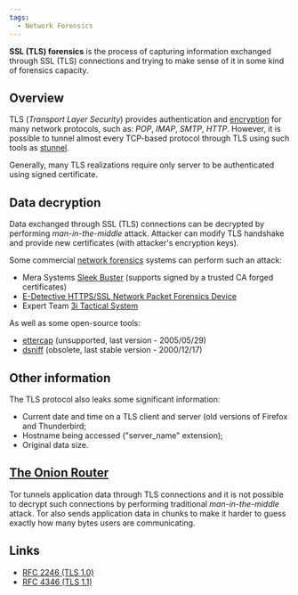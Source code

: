 ```yaml
---
tags:
  - Network Forensics
---
```

**SSL (TLS) forensics** is the process of capturing information
exchanged through SSL (TLS) connections and trying to make sense of it
in some kind of forensics capacity.

## Overview

TLS (*Transport Layer Security*) provides authentication and
[encryption](encryption.md) for many network protocols, such as:
*POP*, *IMAP*, *SMTP*, *HTTP*. However, it is possible to tunnel almost
every TCP-based protocol through TLS using such tools as
[stunnel](http://stunnel.mirt.net/).

Generally, many TLS realizations require only server to be authenticated
using signed certificate.

## Data decryption

Data exchanged through SSL (TLS) connections can be decrypted by
performing *man-in-the-middle* attack. Attacker can modify TLS handshake
and provide new certificates (with attacker's encryption keys).

Some commercial [network forensics](network_forensics.md)
systems can perform such an attack:

- Mera Systems [Sleek
  Buster](https://videonadzor.net/)
  (supports signed by a trusted CA forged certificates)
- [E-Detective HTTPS/SSL Network Packet Forensics Device](https://www.edecision4u.com/PRODUCTS.html)
- Expert Team [3i Tactical System](http://expert-team.net/home/product/)

As well as some open-source tools:

- [ettercap](https://ettercap.sourceforge.net/) (unsupported, last
  version - 2005/05/29)
- [dsniff](https://monkey.org/~dugsong/dsniff/) (obsolete, last stable
  version - 2000/12/17)

## Other information

The TLS protocol also leaks some significant information:

- Current date and time on a TLS client and server (old versions of
  Firefox and Thunderbird;
- Hostname being accessed ("server_name" extension);
- Original data size.

## [The Onion Router](the_onion_router.md)

Tor tunnels application data through TLS connections
and it is not possible to decrypt such connections by performing
traditional *man-in-the-middle* attack. Tor also sends
application data in chunks to make it harder to guess exactly how many
bytes users are communicating.

## Links

- [RFC 2246 (TLS 1.0)](http://rfc.net/rfc2246.html)
- [RFC 4346 (TLS 1.1)](http://rfc.net/rfc4346.html)
